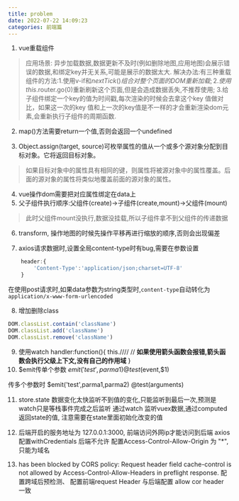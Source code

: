```yaml
---
title: problem
date: 2022-07-22 14:09:23
categories: 前端篇
---
```

1. vue重载组件

> 应用场景: 异步加载数据,数据更新不及时(例如删除地图,应用地图)会展示错误的数据,和绑定key并无关系,可能是展示的数据太大.
> 解决办法:有三种重载组件的方法:1.使用v-if和$nextTick()组合对整个页面的DOM重新加载; 2.使用this.$router.go(0)重新刷新这个页面,但是会造成数据丢失,不推荐使用; 3.给子组件绑定一个key的值为时间戳,每次渲染的时候会去拿这个key 值做对比，如果这一次的key 值和上一次的key值是不一样的才会重新渲染dom元素,会重新执行子组件的周期函数.

2. map()方法需要return一个值,否则会返回一个undefined

3. Object.assign(target, source)可枚举属性的值从一个或多个源对象分配到目标对象。它将返回目标对象。

 > 如果目标对象中的属性具有相同的键，则属性将被源对象中的属性覆盖。后面的源对象的属性将类似地覆盖前面的源对象的属性。

4. vue操作dom需要把对应属性绑定在data上
5. 父子组件执行顺序:父组件(create)->子组件(create,mount)->父组件(mount)

> 此时父组件mount没执行,数据没挂载,所以子组件拿不到父组件的传递数据

6. transform, 操作地图的时候先操作平移再进行缩放的顺序,否则会出现偏差

7. axios请求数据时,设置全局content-type时有bug,需要在参数设置

```javascript
    header:{
        'Content-Type':'application/json;charset=UTF-8'
    }
```

在使用post请求时,如果data参数为string类型时,`content-type`自动转化为`application/x-www-form-urlencoded`

8. 增加删除class

```javascript
DOM.classList.contain('className')
DOM.classList.add('className')
DOM.classList.remove('className')
```

9. 使用watch
handler:function(){
this.////
// **如果使用箭头函数会报错,箭头函数会执行父级上下文,没有自己的作用域**
}
10. $emit传单个参数 $emit('test',parma1)
@test($event,$1)

传多个参数时 $emit('test',parma1,parma2)
@test(arguments)

11. store.state  数据变化太快监听不到值的变化,只能监听到最后一次,预测是watch只是等栈事件完成之后监听
通过watch 监听vuex数据,通过computed返回state的值, 注意需要在state里面初始化改变的值

12. 后端开启的服务地址为 127.0.0.1:3000, 前端访问外网ip才能访问到后端
axios 配置withCredentials  后端不允许 配置Access-Control-Allow-Origin 为 "*",只能为域名

13. has been blocked by CORS policy: Request header field cache-control is not allowed by Access-Control-Allow-Headers in preflight response. 配置跨域后预检测、
配置前端request Header 与后端配置 allow cor header 一致
